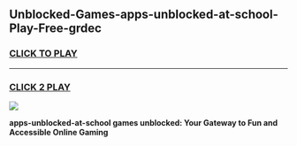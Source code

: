 
## Unblocked-Games-apps-unblocked-at-school-Play-Free-grdec
<h3>
<a href="https://premium76.site?title=apps-unblocked-at-school&ref=18A1">CLICK TO PLAY</a></h3>
<hr>

<h3>
<a href="https://premium76.site?title=apps-unblocked-at-school&ref=18A1">CLICK 2 PLAY</a>
  
</h3>

<a href="https://premium76.site?title=apps-unblocked-at-school&ref=18A1"><img src="https://clearcache.store/games.png"></a>


**apps-unblocked-at-school games unblocked: Your Gateway to Fun and Accessible Online Gaming**
